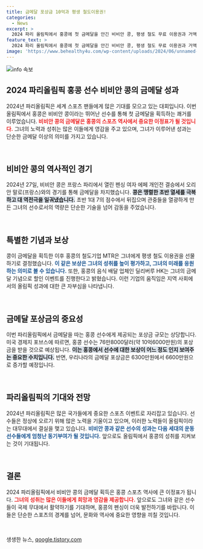 ```yaml
---
title: 금메달 포상금 10억과 평생 철도이용권!
categories:
  - News
excerpt: >
  2024 파리 올림픽에서 홍콩에 첫 금메달을 안긴 비비안 콩, 평생 철도 무료 이용권과 거액의 포상금을 손에 쥐었다! 금메달 뒷이야기와 한국의 포상금 차이를 확인해보세요!
feature_text: >
  2024 파리 올림픽에서 홍콩에 첫 금메달을 안긴 비비안 콩, 평생 철도 무료 이용권과 거액의 포상금을 손에 쥐었다! 금메달 뒷이야기와 한국의 포상금 차이를 확인해보세요!
image: 'https://www.behealthy4u.com/wp-content/uploads/2024/06/unnamed-file.png'
---
```


<p><img src="https://www.behealthy4u.com/wp-content/uploads/2024/06/unnamed-file.png" alt="info 속보" /></p>

<h2 data-ke-size="size26">2024 파리올림픽 홍콩 선수 비비안 콩의 금메달 성과</h2>

<p data-ke-size="size16">2024년 파리올림픽은 세계 스포츠 팬들에게 많은 기대를 모으고 있는 대회입니다. 이번 올림픽에서 홍콩은 비비안 콩이라는 뛰어난 선수를 통해 첫 금메달을 획득하는 쾌거를 이루었습니다. <b><span style="color: #ee2323;">비비안 콩의 금메달은 홍콩의 스포츠 역사에서 중요한 이정표가 될 것입니다.</span></b> 그녀의 노력과 성취는 많은 이들에게 영감을 주고 있으며, 그녀가 이루어낸 성과는 단순한 금메달 이상의 의미를 가지고 있습니다.</p>

<p data-ke-size="size16">&nbsp;</p>

<h2 data-ke-size="size26">비비안 콩의 역사적인 경기</h2>

<p data-ke-size="size16">2024년 27일, 비비안 콩은 프랑스 파리에서 열린 펜싱 여자 에페 개인전 결승에서 오리안 말로(프랑스)와의 경기를 통해 금메달을 차지했습니다. <b><span style="background-color: #21538527;">콩은 맹렬한 초반 열세를 극복하고 대 역전극을 일궈냈습니다.</span></b> 초반 1대 7의 점수에서 뒤집으며 관중들을 열광하게 만든 그녀의 선수로서의 역량은 단순한 기술을 넘어 감동을 주었습니다.</p>

<p data-ke-size="size16">&nbsp;</p>

<h2 data-ke-size="size26">특별한 기념과 보상</h2>

<p data-ke-size="size16">콩이 금메달을 획득한 이후 홍콩의 철도기업 MTR은 그녀에게 평생 철도 이용권을 선물하기로 결정했습니다. <b><span style="color: #1a5490;">이 같은 보상은 그녀의 성취를 높이 평가하고, 그녀의 미래를 응원하는 의미로 볼 수 있습니다.</span></b> 또한, 홍콩의 음식 배달 업체인 딜리버루 HK는 그녀의 금메달 기념으로 할인 이벤트를 진행한다고 밝혔습니다. 이런 기업의 움직임은 지역 사회에서의 올림픽 성과에 대한 큰 자부심을 나타냅니다.</p>

<p data-ke-size="size16">&nbsp;</p>

<h2 data-ke-size="size26">금메달 포상금의 중요성</h2>

<p data-ke-size="size16">이번 파리올림픽에서 금메달을 따는 홍콩 선수에게 제공되는 포상금 규모는 상당합니다. 미국 경제지 포브스에 따르면, 홍콩 선수는 76만8000달러(약 10억6000만원)의 포상금을 받을 것으로 예상됩니다. <b><span style="background-color: #21538527;">이는 홍콩에서 선수에 대한 보상이 어느 정도 인지 보여주는 중요한 수치입니다.</span></b> 반면, 우리나라의 금메달 포상금은 6300만원에서 6600만원으로 증가할 예정입니다.</p>

<p data-ke-size="size16">&nbsp;</p>

<h2 data-ke-size="size26">파리올림픽의 기대와 전망</h2>

<p data-ke-size="size16">2024년 파리올림픽은 많은 국가들에게 중요한 스포츠 이벤트로 자리잡고 있습니다. 선수들은 정상에 오르기 위해 많은 노력을 기울이고 있으며, 이러한 노력들이 올림픽이라는 대무대에서 결실을 맺고 있습니다. <b><span style="color: #1a5490;">비비안 콩과 같은 선수의 성과는 다음 세대의 운동 선수들에게 엄청난 동기부여가 될 것입니다.</span></b> 앞으로도 올림픽에서 홍콩의 성취를 지켜보는 것이 기대됩니다.</p>

<p data-ke-size="size16">&nbsp;</p>

<h2 data-ke-size="size26">결론</h2>

<p data-ke-size="size16">2024 파리올림픽에서 비비안 콩의 금메달 획득은 홍콩 스포츠 역사에 큰 이정표가 됩니다. <b><span style="color: #ee2323;">그녀의 성취는 많은 이들에게 희망과 영감을 제공합니다.</span></b> 앞으로도 그녀와 같은 선수들이 국제 무대에서 활약하기를 기대하며, 홍콩의 펜싱이 더욱 발전하기를 바랍니다. 이들은 단순한 스포츠의 경계를 넘어, 문화와 역사에 중요한 영향을 끼칠 것입니다.</p>

<p data-ke-size="size16">&nbsp;</p>
생생한 뉴스, <a href="https://qoogle.tistory.com" rel="dofollow">qoogle.tistory.com</a>


